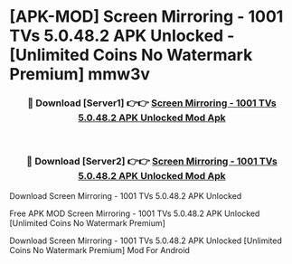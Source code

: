 # [APK-MOD] Screen Mirroring - 1001 TVs 5.0.48.2 APK Unlocked - [Unlimited Coins No Watermark Premium] mmw3v



<div align="center">
<h3>🔴 Download [Server1] 👉👉 <a href="https://momento.my/?title=Screen_Mirroring_-_1001_TVs_5.0.48.2_APK_Unlocked">Screen Mirroring - 1001 TVs 5.0.48.2 APK Unlocked Mod Apk</a></h3><br>

<h3>🔴 Download [Server2] 👉👉 <a href="https://momento.my/?title=Screen_Mirroring_-_1001_TVs_5.0.48.2_APK_Unlocked">Screen Mirroring - 1001 TVs 5.0.48.2 APK Unlocked Mod Apk</a></h3>
</div>



Download Screen Mirroring - 1001 TVs 5.0.48.2 APK Unlocked 

Free APK MOD Screen Mirroring - 1001 TVs 5.0.48.2 APK Unlocked [Unlimited Coins No Watermark Premium]

Download Screen Mirroring - 1001 TVs 5.0.48.2 APK Unlocked [Unlimited Coins No Watermark Premium] Mod For Android

